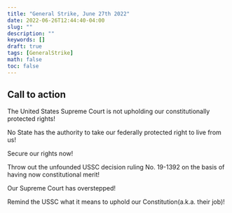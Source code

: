```yaml
---
title: "General Strike, June 27th 2022"
date: 2022-06-26T12:44:40-04:00
slug: ""
description: ""
keywords: []
draft: true
tags: [GeneralStrike]
math: false
toc: false
---
```


## Call to action

The United States Supreme Court is not upholding our constitutionally protected rights!

No State has the authority to take our federally protected right to live from us!

Secure our rights now!

Throw out the unfounded USSC decision ruling No. 19-1392 on the basis of having now constitutional merit!

Our Supreme Court has overstepped!

Remind the USSC what it means to uphold our Constitution(a.k.a. their job)!